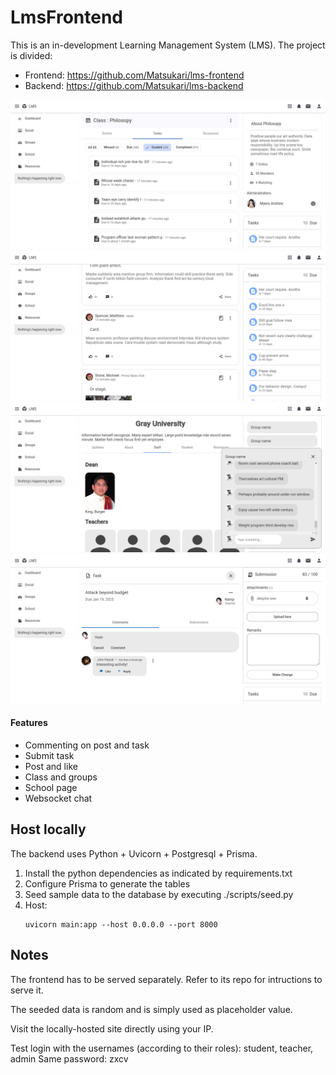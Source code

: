 # LmsFrontend

This is an in-development Learning Management System (LMS). The project is divided:
- Frontend: https://github.com/Matsukari/lms-frontend
- Backend: https://github.com/Matsukari/lms-backend


![Class](screenshots/class.png "class")
![Feeds](screenshots/feeds.png "feeds")
![School](screenshots/school.png "school")
![Task](screenshots/task.png "task")

#### Features
- Commenting on post and task
- Submit task
- Post and like
- Class and groups
- School page
- Websocket chat


## Host locally
The backend uses Python + Uvicorn + Postgresql + Prisma. 
1. Install the python dependencies as indicated by requirements.txt 
2. Configure Prisma to generate the tables
3. Seed sample data to the database by executing ./scripts/seed.py
4. Host:
    ```
    uvicorn main:app --host 0.0.0.0 --port 8000 
    ```

## Notes 

The frontend has to be served separately. Refer to its repo for intructions to serve it.

The seeded data is random and is simply used as placeholder value.

Visit the locally-hosted site directly using your IP.

Test login with the usernames (according to their roles): student, teacher, admin
Same password: zxcv




